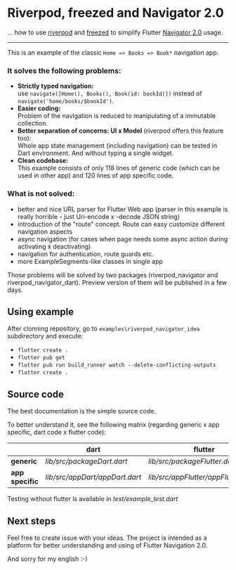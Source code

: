 # Riverpod, freezed and Navigator 2.0

... how to use [riverpod](https://riverpod.dev/) and [freezed](https://github.com/rrousselGit/freezed) 
to simplify Flutter [Navigator 2.0](https://medium.com/flutter/learning-flutters-new-navigation-and-routing-system-7c9068155ade) usage.

-----------------

This is an example of the classic ```Home => Books => Book*``` navigation app. 

### It solves the following problems:

- **Strictly typed navigation:** <br>use ```navigate([Home(), Books(), Book(id: bookId)])``` instead of ```navigate('home/books/$bookId')```.
- **Easier coding:** <br>Problem of the navigation is reduced to manipulating of a immutable collection.
- **Better separation of concerns: UI x Model** (riverpod offers this feature too): <br>
  Whole app state management (including navigation) can be tested in Dart environment. And without typing a single widget.
- **Clean codebase:** <br>This example consists of only 118 lines of generic code (which can be used in other app) and 120 lines of app specific code.

### What is not solved:

- better and nice URL parser for Flutter Web app (parser in this example is really horrible - just Uri-encode x -decode JSON string)
- introduction of the "route" concept. Route can easy customize different navigation aspects
- async navigation (for cases when page needs some async action during activating x deactivating)
- navigation for authentication, route guards etc.
- more ExampleSegments-like classes in single app

Those problems will be solved by two packages (riverpod_navigator and riverpod_navigator_dart). Preview version of them will be published in a few days.

## Using example

After clonning repository, go to ```examples\riverpod_navigator_idea``` subdirectory and execute:

- ```flutter create .```
- ```flutter pub get```
- ```flutter pub run build_runner watch --delete-conflicting-outputs```
- ```flutter create .```

## Source code

The best documentation is the simple source code.

To better understand it, see the following matrix (regarding generic x app specific, dart code x flutter code):

| | dart | flutter |
|---|---|--- |
| **generic** | *lib/src/packageDart.dart* | *lib/src/packageFlutter.dart* |
| **app specific** | *lib/src/appDart/appDart.dart* | *lib/src/appFlutter/appFlutter.dart/*  |

Testing without flutter is available in *test/example_test.dart*

## Next steps

Feel free to create issue with your ideas. The project is intended as a platform for better understanding and using of Flutter Navigation 2.0.

And sorry for my english :-)